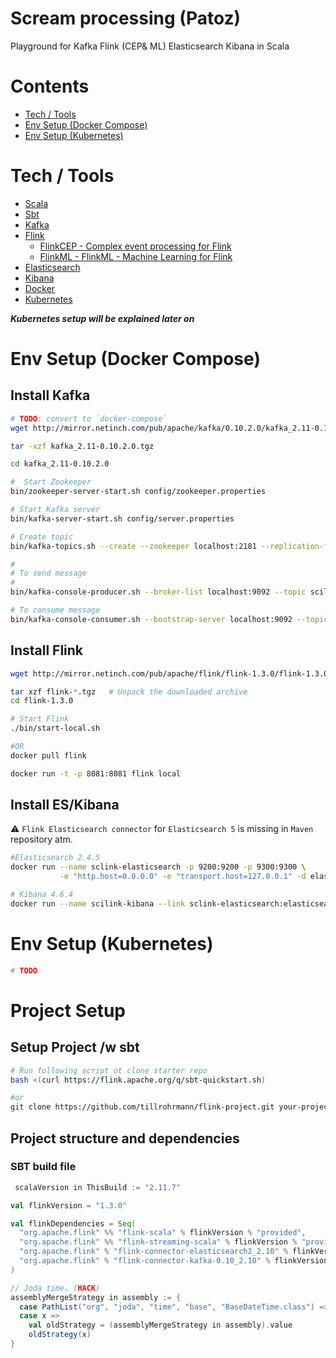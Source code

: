 # Scream processing (Patoz)
Playground for Kafka Flink (CEP&amp; ML) Elasticsearch Kibana in Scala

# Contents
 - [Tech / Tools](#tech--tools)
 - [Env Setup (Docker Compose)](#env-setup-docker-compose)
 - [Env Setup (Kubernetes)](#env-setup-kubernetes)

# Tech / Tools
- [Scala](https://www.scala-lang.org/)
- [Sbt](http://www.scala-sbt.org/)
- [Kafka](https://kafka.apache.org/)
- [Flink](https://flink.apache.org/)
  - [FlinkCEP - Complex event processing for Flink](https://ci.apache.org/projects/flink/flink-docs-release-1.2/dev/libs/cep.html)
  - [FlinkML - FlinkML - Machine Learning for Flink](https://ci.apache.org/projects/flink/flink-docs-release-1.2/dev/libs/ml/index.html)
- [Elasticsearch](https://www.elastic.co/products/elasticsearch)
- [Kibana](https://www.elastic.co/products/kibana)
- [Docker](https://www.docker.com/)
- [Kubernetes](https://kubernetes.io/)

**_Kubernetes setup will be explained later on_**



# Env Setup (Docker Compose)
## Install Kafka
```sh
# TODO: convert to `docker-compose`
wget http://mirror.netinch.com/pub/apache/kafka/0.10.2.0/kafka_2.11-0.10.2.0.tgz

tar -xzf kafka_2.11-0.10.2.0.tgz

cd kafka_2.11-0.10.2.0

#  Start Zookeeper
bin/zookeeper-server-start.sh config/zookeeper.properties

# Start Kafka server
bin/kafka-server-start.sh config/server.properties

# Create topic
bin/kafka-topics.sh --create --zookeeper localhost:2181 --replication-factor 1 --partitions 1 --topic scilink

# 
# To send message
#
bin/kafka-console-producer.sh --broker-list localhost:9092 --topic scilink

# To consume message
bin/kafka-console-consumer.sh --bootstrap-server localhost:9092 --topic scilink --from-beginning
```

## Install Flink
```sh
wget http://mirror.netinch.com/pub/apache/flink/flink-1.3.0/flink-1.3.0-bin-hadoop27-scala_2.11.tgz

tar xzf flink-*.tgz   # Unpack the downloaded archive
cd flink-1.3.0

# Start Flink
./bin/start-local.sh

#OR
docker pull flink

docker run -t -p 8081:8081 flink local
```

## Install ES/Kibana
:warning: `Flink Elasticsearch connector` for `Elasticsearch 5` is missing in `Maven` repository atm.

```sh
#Elasticsearch 2.4.5
docker run --name sclink-elasticsearch -p 9200:9200 -p 9300:9300 \
           -e "http.host=0.0.0.0" -e "transport.host=127.0.0.1" -d elasticsearch:2.4.5

# Kibana 4.6.4
docker run --name scilink-kibana --link sclink-elasticsearch:elasticsearch -p 5601:5601 -d kibana:4.6.4
```

# Env Setup (Kubernetes)
```sh
# TODO
```

# Project Setup

## Setup Project /w sbt
```sh
# Run following script ot clone starter repo
bash <(curl https://flink.apache.org/q/sbt-quickstart.sh)

#or
git clone https://github.com/tillrohrmann/flink-project.git your-project-name-here
```

## Project structure and dependencies
### SBT build file
```scala
 scalaVersion in ThisBuild := "2.11.7"

val flinkVersion = "1.3.0"

val flinkDependencies = Seq(
  "org.apache.flink" %% "flink-scala" % flinkVersion % "provided",
  "org.apache.flink" %% "flink-streaming-scala" % flinkVersion % "provided",
  "org.apache.flink" % "flink-connector-elasticsearch2_2.10" % flinkVersion,
  "org.apache.flink" % "flink-connector-kafka-0.10_2.10" % flinkVersion
)

// Joda time. (HACK)
assemblyMergeStrategy in assembly := {
  case PathList("org", "joda", "time", "base", "BaseDateTime.class") => MergeStrategy.first
  case x =>
    val oldStrategy = (assemblyMergeStrategy in assembly).value
    oldStrategy(x)
}
```
